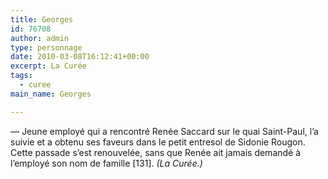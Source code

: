 ```yaml
---
title: Georges
id: 76708
author: admin
type: personnage
date: 2010-03-08T16:12:41+00:00
excerpt: La Curée
tags:
  - curee
main_name: Georges

---
```

— Jeune employé qui a rencontré Renée Saccard sur le quai Saint-Paul, l&rsquo;a suivie et a obtenu ses faveurs dans le petit entresol de Sidonie Rougon. Cette passade s&rsquo;est renouvelée, sans que Renée ait jamais demandé à l&rsquo;employé son nom de famille [131]. _(La Curée.)_
